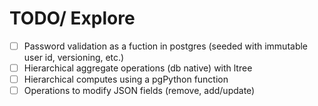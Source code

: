 # TODO/ Explore

- [ ] Password validation as a fuction in postgres (seeded with immutable user id, versioning, etc.)
- [ ] Hierarchical aggregate operations (db native) with ltree
- [ ] Hierarchical computes using a pgPython function
- [ ] Operations to modify JSON fields (remove, add/update)
